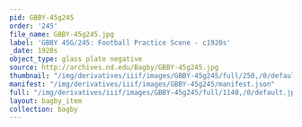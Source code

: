 ```yaml
---
pid: GBBY-45g245
order: '245'
file_name: GBBY-45g245.jpg
label: 'GBBY 45G/245: Football Practice Scene - c1920s'
_date: 1920s
object_type: glass plate negative
source: http://archives.nd.edu/Bagby/GBBY-45g245.jpg
thumbnail: "/img/derivatives/iiif/images/GBBY-45g245/full/250,/0/default.jpg"
manifest: "/img/derivatives/iiif/images/GBBY-45g245/manifest.json"
full: "/img/derivatives/iiif/images/GBBY-45g245/full/1140,/0/default.jpg"
layout: bagby_item
collection: bagby
---
```

